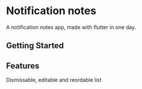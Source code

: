 # Notification notes

A notification notes app, made with flutter in one day.

## Getting Started

## Features
Dismissable, editable and reordable list

